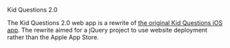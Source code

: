 Kid Questions 2.0

The Kid Questions 2.0 web app is a rewrite of [the original Kid Questions iOS app](https://github.com/bnsc/KidQuestions).  The rewrite aimed for a jQuery project to use website deployment rather than the Apple App Store.  
